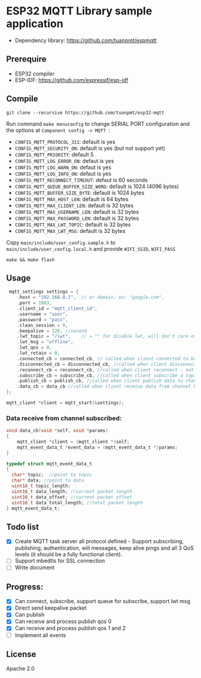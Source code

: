 # ESP32 MQTT Library sample application

- Dependency library: https://github.com/tuanpmt/espmqtt

## Prerequire

- ESP32 compiler
- ESP-IDF: https://github.com/espressif/esp-idf

## Compile

`git clone --recursive https://github.com/tuanpmt/esp32-mqtt`

Run command `make menuconfig` to change SERIAL PORT configuration and the options at `Component config -> MQTT `:

- `CONFIG_MQTT_PROTOCOL_311`: default is yes
- `CONFIG_MQTT_SECURITY_ON`: default is yes (but not support yet)
- `CONFIG_MQTT_PRIORITY`: default 5
- `CONFIG_MQTT_LOG_ERROR_ON`: defaut is yes
- `CONFIG_MQTT_LOG_WARN_ON`: defaut is yes
- `CONFIG_MQTT_LOG_INFO_ON`: defaut is yes
- `CONFIG_MQTT_RECONNECT_TIMEOUT`: defaut is 60 seconds
- `CONFIG_MQTT_QUEUE_BUFFER_SIZE_WORD`: default is 1024 (4096 bytes)
- `CONFIG_MQTT_BUFFER_SIZE_BYTE`: default is 1024 bytes
- `CONFIG_MQTT_MAX_HOST_LEN`: default is 64 bytes
- `CONFIG_MQTT_MAX_CLIENT_LEN`: default is 32 bytes
- `CONFIG_MQTT_MAX_USERNAME_LEN`: default is 32 bytes
- `CONFIG_MQTT_MAX_PASSWORD_LEN`: default is 32 bytes
- `CONFIG_MQTT_MAX_LWT_TOPIC`: default is 32 bytes
- `CONFIG_MQTT_MAX_LWT_MSG`: default is 32 bytes

Copy `main/include/user_config.sample.h` to `main/include/user_config.local.h` and provide `WIFI_SSID`, `WIFI_PASS`

`make && make flash`

## Usage 

```c
 mqtt_settings settings = {
    .host = "192.168.0.1",  // or domain, ex: "google.com",
    .port = 1883,
    .client_id = "mqtt_client_id", 
    .username = "user",
    .password = "pass",
    .clean_session = 0, 
    .keepalive = 120, //second
    .lwt_topic = "/lwt",    // = "" for disable lwt, will don't care other options
    .lwt_msg = "offline",
    .lwt_qos = 0,
    .lwt_retain = 0,
    .connected_cb = connected_cb, // called when client connected to broker with valid infomations
    .disconnected_cb = disconnected_cb, //called when client disconnect from broker
    .reconnect_cb = reconnect_cb, //called when client reconnect - not implement yet
    .subscribe_cb = subscribe_cb, //called when client subscribe a topic successful 
    .publish_cb = publish_cb, //called when client publish data to channel successful 
    .data_cb = data_cb //called when client receive data from channel has subscribed
};

mqtt_client *client = mqtt_start(&settings);
```

### Data receive from channel subscribed:

```c
void data_cb(void *self, void *params)
{
    mqtt_client *client = (mqtt_client *)self;
    mqtt_event_data_t *event_data = (mqtt_event_data_t *)params;
}

typedef struct mqtt_event_data_t
{
  char* topic;  //point to topic 
  char* data; //point to data
  uint16_t topic_length;
  uint16_t data_length; //current packet length
  uint16_t data_offset; //current packet offset
  uint16_t data_total_length; //total packet length
} mqtt_event_data_t;
```

## Todo list

- [x] Create MQTT task server all protocol defined - Support subscribing, publishing, authentication, will messages, keep alive pings and all 3 QoS levels (it should be a fully functional client).
- [ ] Support mbedtls for SSL connection
- [ ] Write document

## Progress:

- [x] Can connect, subscribe, support queue for subscribe, support lwt msg
- [x] Direct send keepalive packet 
- [x] Can publish 
- [x] Can receive and process publish qos 0
- [x] Can receive and process publish qos 1 and 2 
- [ ] Implement all events

## License

Apache 2.0
